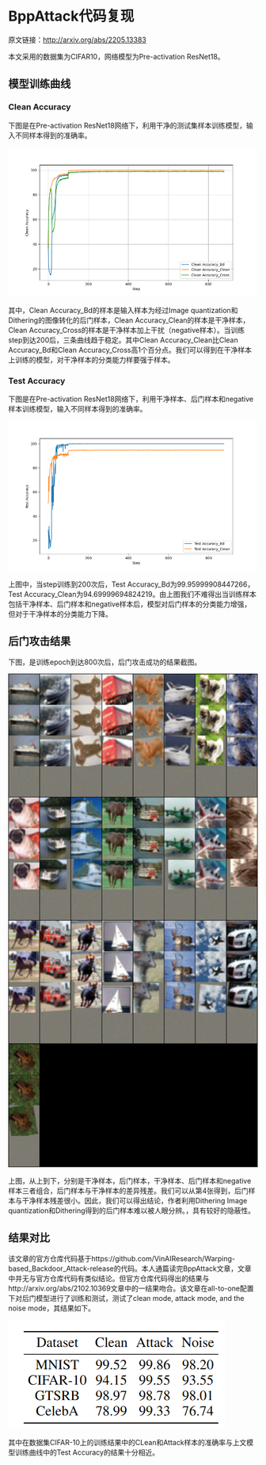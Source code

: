 # BppAttack代码复现

原文链接：http://arxiv.org/abs/2205.13383

本文采用的数据集为CIFAR10，网络模型为Pre-activation ResNet18。

## 模型训练曲线



### Clean Accuracy

下图是在Pre-activation ResNet18网络下，利用干净的测试集样本训练模型，输入不同样本得到的准确率。

![Clean Accuracy](./Results/Clean%20Accuracy.png)

其中，Clean Accuracy_Bd的样本是输入样本为经过Image quantization和Dithering的图像转化的后门样本，Clean Accuracy_Clean的样本是干净样本，Clean Accuracy_Cross的样本是干净样本加上干扰（negative样本）。当训练step到达200后，三条曲线趋于稳定。其中Clean Accuracy_Clean比Clean Accuracy_Bd和Clean Accuracy_Cross高1个百分点。我们可以得到在干净样本上训练的模型，对干净样本的分类能力样要强于样本。



### Test Accuracy

下图是在Pre-activation ResNet18网络下，利用干净样本、后门样本和negative样本训练模型，输入不同样本得到的准确率。

![Test Accuracy](./Results/Test%20Accuracy.png)

上图中，当step训练到200次后，Test Accuracy_Bd为99.95999908447266，Test Accuracy_Clean为94.69999694824219。由上图我们不难得出当训练样本包括干净样本、后门样本和negative样本后，模型对后门样本的分类能力增强，但对于干净样本的分类能力下降。



## 后门攻击结果

下图，是训练epoch到达800次后，后门攻击成功的结果截图。

![successful attack](./Results/successful%20attack.png)



上图，从上到下，分别是干净样本，后门样本，干净样本、后门样本和negative样本三者组合，后门样本与干净样本的差异残差。我们可以从第4张得到，后门样本与干净样本残差很小。因此，我们可以得出结论，作者利用Dithering Image quantization和Dithering得到的后门样本难以被人眼分辨。，具有较好的隐蔽性。



## 结果对比

该文章的官方仓库代码基于https://github.com/VinAIResearch/Warping-based_Backdoor_Attack-release的代码。本人通篇读完BppAttack文章，文章中并无与官方仓库代码有类似结论。但官方仓库代码得出的结果与http://arxiv.org/abs/2102.10369文章中的一结果吻合。该文章在all-to-one配置下对后门模型进行了训练和测试，测试了clean mode, attack mode, and the noise mode，其结果如下。

![WaNet_result](./Results/WaNet_result.png)

其中在数据集CIFAR-10上的训练结果中的CLean和Attack样本的准确率与上文模型训练曲线中的Test Accuracy的结果十分相近。